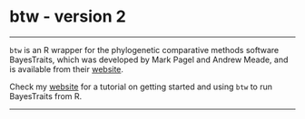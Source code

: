 # btw - version 2 

___

`btw` is an R wrapper for the phylogenetic comparative methods software BayesTraits, which was developed by Mark Pagel and Andrew Meade, and is available from their [website](http://www.evolution.rdg.ac.uk/BayesTraits.html). 

Check my [website](http://rgriff23.github.io/projects/btw.html) for a tutorial on getting started and using `btw` to run BayesTraits from R.

___

